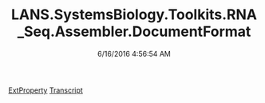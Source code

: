 ﻿---
title: LANS.SystemsBiology.Toolkits.RNA_Seq.Assembler.DocumentFormat
date: 6/16/2016 4:56:54 AM
---

[ExtProperty](T-LANS.SystemsBiology.Toolkits.RNA_Seq.Assembler.DocumentFormat.ExtProperty.html)
[Transcript](T-LANS.SystemsBiology.Toolkits.RNA_Seq.Assembler.DocumentFormat.Transcript.html)
